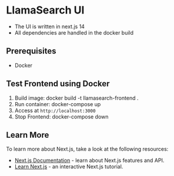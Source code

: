 # LlamaSearch UI
- The UI is written in next.js 14
- All dependencies are handled in the docker build

## Prerequisites
- Docker

## Test Frontend using Docker
1. Build image: docker build -t llamasearch-frontend .
2. Run container: docker-compose up
3. Access at `http://localhost:3000`
4. Stop Frontend: docker-compose down

## Learn More

To learn more about Next.js, take a look at the following resources:
- [Next.js Documentation](https://nextjs.org/docs) - learn about Next.js features and API.
- [Learn Next.js](https://nextjs.org/learn) - an interactive Next.js tutorial.